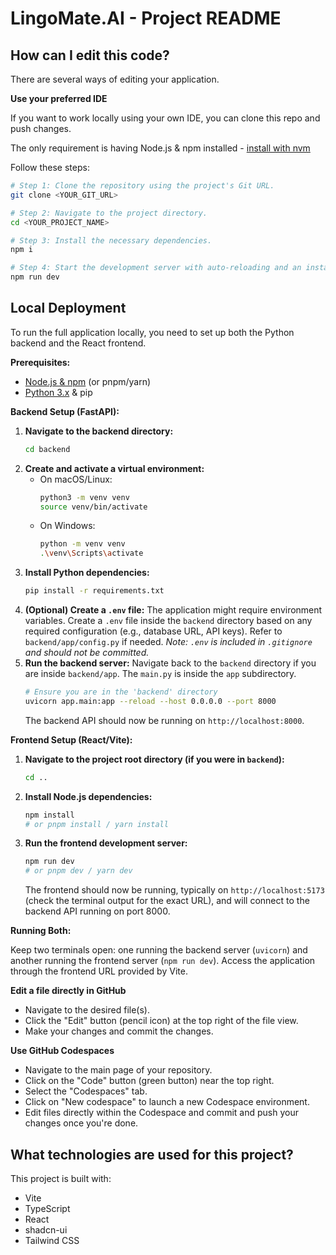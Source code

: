 # LingoMate.AI - Project README

## How can I edit this code?

There are several ways of editing your application.

**Use your preferred IDE**

If you want to work locally using your own IDE, you can clone this repo and push changes.

The only requirement is having Node.js & npm installed - [install with nvm](https://github.com/nvm-sh/nvm#installing-and-updating)

Follow these steps:

```sh
# Step 1: Clone the repository using the project's Git URL.
git clone <YOUR_GIT_URL>

# Step 2: Navigate to the project directory.
cd <YOUR_PROJECT_NAME>

# Step 3: Install the necessary dependencies.
npm i

# Step 4: Start the development server with auto-reloading and an instant preview.
npm run dev
```

## Local Deployment

To run the full application locally, you need to set up both the Python backend and the React frontend.

**Prerequisites:**

*   [Node.js & npm](https://nodejs.org/) (or pnpm/yarn)
*   [Python 3.x](https://www.python.org/) & pip

**Backend Setup (FastAPI):**

1.  **Navigate to the backend directory:**
    ```bash
    cd backend
    ```
2.  **Create and activate a virtual environment:**
    *   On macOS/Linux:
        ```bash
        python3 -m venv venv
        source venv/bin/activate
        ```
    *   On Windows:
        ```bash
        python -m venv venv
        .\venv\Scripts\activate
        ```
3.  **Install Python dependencies:**
    ```bash
    pip install -r requirements.txt
    ```
4.  **(Optional) Create a `.env` file:**
    The application might require environment variables. Create a `.env` file inside the `backend` directory based on any required configuration (e.g., database URL, API keys). Refer to `backend/app/config.py` if needed. *Note: `.env` is included in `.gitignore` and should not be committed.*
5.  **Run the backend server:**
    Navigate back to the `backend` directory if you are inside `backend/app`. The `main.py` is inside the `app` subdirectory.
    ```bash
    # Ensure you are in the 'backend' directory
    uvicorn app.main:app --reload --host 0.0.0.0 --port 8000
    ```
    The backend API should now be running on `http://localhost:8000`.

**Frontend Setup (React/Vite):**

1.  **Navigate to the project root directory (if you were in `backend`):**
    ```bash
    cd ..
    ```
2.  **Install Node.js dependencies:**
    ```bash
    npm install
    # or pnpm install / yarn install
    ```
3.  **Run the frontend development server:**
    ```bash
    npm run dev
    # or pnpm dev / yarn dev
    ```
    The frontend should now be running, typically on `http://localhost:5173` (check the terminal output for the exact URL), and will connect to the backend API running on port 8000.

**Running Both:**

Keep two terminals open: one running the backend server (`uvicorn`) and another running the frontend server (`npm run dev`). Access the application through the frontend URL provided by Vite.

**Edit a file directly in GitHub**

- Navigate to the desired file(s).
- Click the "Edit" button (pencil icon) at the top right of the file view.
- Make your changes and commit the changes.

**Use GitHub Codespaces**

- Navigate to the main page of your repository.
- Click on the "Code" button (green button) near the top right.
- Select the "Codespaces" tab.
- Click on "New codespace" to launch a new Codespace environment.
- Edit files directly within the Codespace and commit and push your changes once you're done.

## What technologies are used for this project?

This project is built with:

- Vite
- TypeScript
- React
- shadcn-ui
- Tailwind CSS

